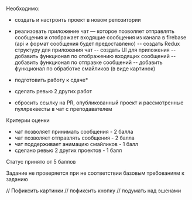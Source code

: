Необходимо:

- создать и настроить проект в новом репозитории

- реализовать приложение чат — которое позволяет отправлять сообщения и отображает входящие сообщения из канала в firebase
  (api и формат сообщения будет предоставлено)
  -- создать Redux структуру для приложения чат
  -- создать UI для приложения
  -- добавить функционал по отображению входящих сообщений
  -- добавить функционал по отправке сообщений
  -- добавить функционал по обработке смайликов (в виде картинок)

- подготовить работу к сдаче\*
- сделать ревью 2 других работ
- сбросить ссылку на PR, опубликованный проект и рассмотренные пуллреквесты в чат с преподавателем

<!-- v -->

Критерии оценки

- чат позволяет принимать сообщения - 2 балла
- чат позволяет отправлять сообщения - 2 балла
- чат поддерживает анимацию смайликов - 1 балл
- сделано ревью 2 других проектов - 1 балл

Статус принято от 5 баллов

Задание не проверяется при не соответствии базовым требованиям к заданию

// Пофиксить картинки
// пофиксить кнопку
// подумать над эшенами
